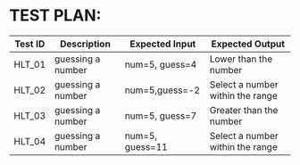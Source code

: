 # TEST PLAN:
| **Test ID** | **Description**                                              | **Expected Input** | **Expected Output** |   
|-------------|--------------------------------------------------------------|------------|-------------|
|  HLT_01      | guessing a number | num=5, guess=4 | Lower than the number |
|  HLT_02      | guessing a number  | num=5,guess=-2 | Select a number within the range|
|  HLT_03      |guessing a number| num=5, guess=7| Greater than the number | 
|  HLT_04      |guessing a number| num=5, guess=11| Select a number within the range| 

